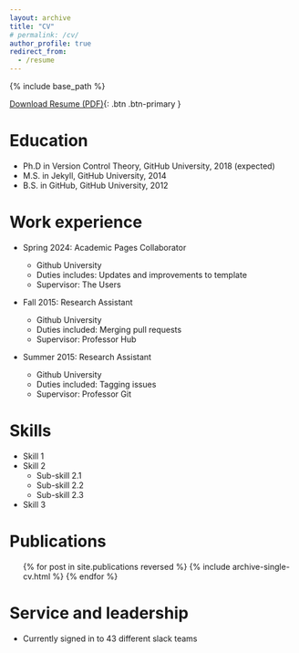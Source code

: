 ```yaml
---
layout: archive
title: "CV"
# permalink: /cv/
author_profile: true
redirect_from:
  - /resume
---
```


{% include base_path %}

[Download Resume (PDF)](/cv.pdf){: .btn .btn-primary }

# Education

- Ph.D in Version Control Theory, GitHub University, 2018 (expected)
- M.S. in Jekyll, GitHub University, 2014
- B.S. in GitHub, GitHub University, 2012

# Work experience

- Spring 2024: Academic Pages Collaborator

  - Github University
  - Duties includes: Updates and improvements to template
  - Supervisor: The Users

- Fall 2015: Research Assistant

  - Github University
  - Duties included: Merging pull requests
  - Supervisor: Professor Hub

- Summer 2015: Research Assistant
  - Github University
  - Duties included: Tagging issues
  - Supervisor: Professor Git

# Skills

- Skill 1
- Skill 2
  - Sub-skill 2.1
  - Sub-skill 2.2
  - Sub-skill 2.3
- Skill 3

# Publications

  <ul>{% for post in site.publications reversed %}
    {% include archive-single-cv.html %}
  {% endfor %}</ul>
  
Service and leadership
======
* Currently signed in to 43 different slack teams
